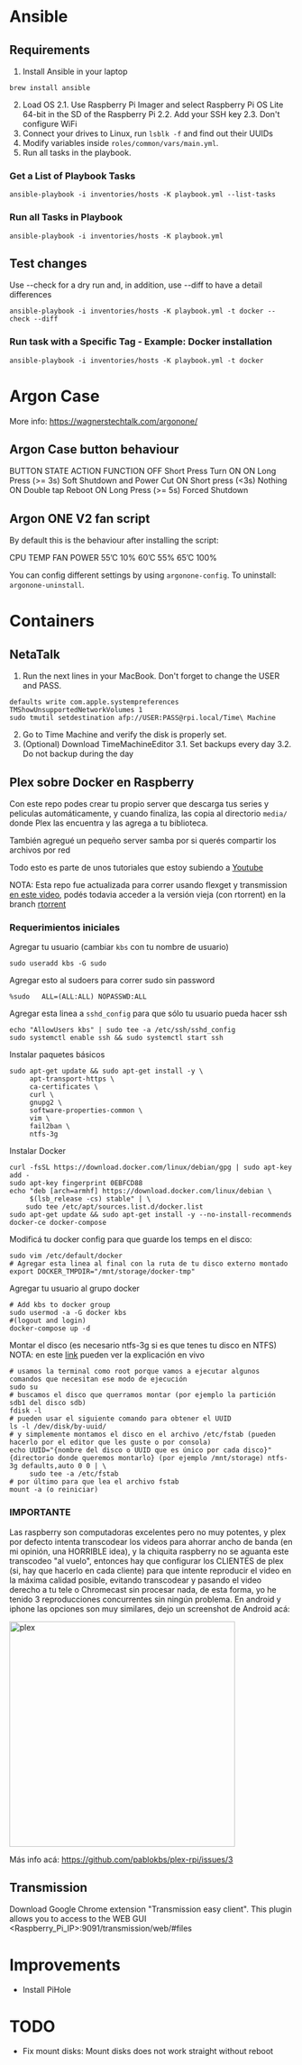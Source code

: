 # Ansible
## Requirements
1. Install Ansible in your laptop
```shell
brew install ansible
```
2. Load OS
     2.1. Use Raspberry Pi Imager and select Raspberry Pi OS Lite 64-bit in the SD of the Raspberry Pi
     2.2. Add your SSH key
     2.3. Don't configure WiFi
3. Connect your drives to Linux, run `lsblk -f` and find out their UUIDs
4. Modify variables inside `roles/common/vars/main.yml`.
5. Run all tasks in the playbook.

### Get a List of Playbook Tasks
``` shell
ansible-playbook -i inventories/hosts -K playbook.yml --list-tasks
```

### Run all Tasks in Playbook
```shell
ansible-playbook -i inventories/hosts -K playbook.yml
```

## Test changes
Use --check for a dry run and, in addition, use --diff to have a detail differences

```shell
ansible-playbook -i inventories/hosts -K playbook.yml -t docker --check --diff
```

### Run task with a Specific Tag - Example: Docker installation
```shell
ansible-playbook -i inventories/hosts -K playbook.yml -t docker
```


# Argon Case
More info: https://wagnerstechtalk.com/argonone/
## Argon Case button behaviour
BUTTON STATE	ACTION	                FUNCTION
OFF	        Short Press	        Turn ON
ON	        Long Press (>= 3s)	Soft Shutdown and Power Cut
ON	        Short press (<3s)	Nothing
ON	        Double tap	        Reboot
ON	        Long Press (>= 5s)	Forced Shutdown

## Argon ONE V2 fan script
By default this is the behaviour after installing the script:

CPU TEMP        FAN POWER
55’C	        10%
60’C	        55%
65’C	        100%

You can config different settings by using `argonone-config`. To uninstall: `argonone-uninstall`.

# Containers
## NetaTalk
1. Run the next lines in your MacBook. Don't forget to change the USER and PASS.

````
defaults write com.apple.systempreferences TMShowUnsupportedNetworkVolumes 1
sudo tmutil setdestination afp://USER:PASS@rpi.local/Time\ Machine
````
2. Go to Time Machine and verify the disk is properly set.
3. (Optional) Download TimeMachineEditor
     3.1. Set backups every day
     3.2. Do not backup during the day

## Plex sobre Docker en Raspberry

Con este repo podes crear tu propio server que descarga tus series y peliculas automáticamente, y cuando finaliza, las copia al directorio `media/` donde Plex las encuentra y las agrega a tu biblioteca.

También agregué un pequeño server samba por si querés compartir los archivos por red

Todo esto es parte de unos tutoriales que estoy subiendo a [Youtube](https://www.youtube.com/playlist?list=PLqRCtm0kbeHCEoCM8TR3VLQdoyR2W1_wv)

NOTA: Esta repo fue actualizada para correr usando flexget y transmission [en este video](https://youtu.be/TqVoHWjz_tI), podés todavia acceder a la versión vieja (con rtorrent) en la branch [rtorrent](https://github.com/pablokbs/plex-rpi/tree/rtorrent)

### Requerimientos iniciales

Agregar tu usuario (cambiar `kbs` con tu nombre de usuario)

```
sudo useradd kbs -G sudo
```

Agregar esto al sudoers para correr sudo sin password

```
%sudo   ALL=(ALL:ALL) NOPASSWD:ALL
```

Agregar esta linea a `sshd_config` para que sólo tu usuario pueda hacer ssh

```
echo "AllowUsers kbs" | sudo tee -a /etc/ssh/sshd_config
sudo systemctl enable ssh && sudo systemctl start ssh
```

Instalar paquetes básicos

```
sudo apt-get update && sudo apt-get install -y \
     apt-transport-https \
     ca-certificates \
     curl \
     gnupg2 \
     software-properties-common \
     vim \
     fail2ban \
     ntfs-3g
```

Instalar Docker

```
curl -fsSL https://download.docker.com/linux/debian/gpg | sudo apt-key add -
sudo apt-key fingerprint 0EBFCD88
echo "deb [arch=armhf] https://download.docker.com/linux/debian \
     $(lsb_release -cs) stable" | \
    sudo tee /etc/apt/sources.list.d/docker.list
sudo apt-get update && sudo apt-get install -y --no-install-recommends docker-ce docker-compose
```

Modificá tu docker config para que guarde los temps en el disco:

```
sudo vim /etc/default/docker
# Agregar esta linea al final con la ruta de tu disco externo montado
export DOCKER_TMPDIR="/mnt/storage/docker-tmp"
```

Agregar tu usuario al grupo docker 

```
# Add kbs to docker group
sudo usermod -a -G docker kbs
#(logout and login)
docker-compose up -d
```

Montar el disco (es necesario ntfs-3g si es que tenes tu disco en NTFS)
NOTA: en este [link](https://youtu.be/OYAnrmbpHeQ?t=5543) pueden ver la explicación en vivo

```
# usamos la terminal como root porque vamos a ejecutar algunos comandos que necesitan ese modo de ejecución
sudo su
# buscamos el disco que querramos montar (por ejemplo la partición sdb1 del disco sdb)
fdisk -l
# pueden usar el siguiente comando para obtener el UUID
ls -l /dev/disk/by-uuid/
# y simplemente montamos el disco en el archivo /etc/fstab (pueden hacerlo por el editor que les guste o por consola)
echo UUID="{nombre del disco o UUID que es único por cada disco}" {directorio donde queremos montarlo} (por ejemplo /mnt/storage) ntfs-3g defaults,auto 0 0 | \
     sudo tee -a /etc/fstab
# por último para que lea el archivo fstab
mount -a (o reiniciar)
```


### IMPORTANTE

Las raspberry son computadoras excelentes pero no muy potentes, y plex por defecto intenta transcodear los videos para ahorrar ancho de banda (en mi opinión, una HORRIBLE idea), y la chiquita raspberry no se aguanta este transcodeo "al vuelo", entonces hay que configurar los CLIENTES de plex (si, hay que hacerlo en cada cliente) para que intente reproducir el video en la máxima calidad posible, evitando transcodear y pasando el video derecho a tu tele o Chromecast sin procesar nada, de esta forma, yo he tenido 3 reproducciones concurrentes sin ningún problema. En android y iphone las opciones son muy similares, dejo un screenshot de Android acá:

<img src="https://i.imgur.com/F3kZ9Vh.png" alt="plex" width="400"/>

Más info acá: https://github.com/pablokbs/plex-rpi/issues/3


## Transmission
Download Google Chrome extension "Transmission easy client". This plugin allows you to access to the WEB GUI <Raspberry_Pi_IP>:9091/transmission/web/#files


# Improvements
- Install PiHole

# TODO
- Fix mount disks: Mount disks does not work straight without reboot